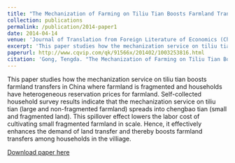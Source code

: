 ```yaml
---
title: "The Mechanization of Farming on Tiliu Tian Boosts Farmland Transfers: Descriptive Evidence from Household Surveys in Chizhou, Anhui Province."
collection: publications
permalink: /publication/2014-paper1
date: 2014-04-14
venue: 'Journal of Translation from Foreign Literature of Economics (Chinese)'
excerpt: 'This paper studies how the mechanization service on tiliu tian helps boosting farmland transfers of chengbao tian in China.'
paperurl: http://www.cqvip.com/qk/91566x/201402/1003253816.html
citation: 'Gong, Tengda. "The Mechanization of Farming on Tiliu Tian Boosts Farmland Transfers: Descriptive Evidence from Household Surveys in Chizhou, Anhui Province." <i>Journal of Translation from Foreign Literature of Economics (Chinese)</i>. 2 (2014): 71-84.'
---
```


This paper studies how the mechanization service on tiliu tian boosts farmland transfers in China where farmland is fragmented and households have heterogeneous reservation prices for farmland. Self-collected household survey results indicate that the mechanization service on tiliu tian (large and non-fragmented farmland) spreads into chengbao tian (small and fragmented land). This spillover effect lowers the labor cost of cultivating small fragmented farmland in scale. Hence, it effectively enhances the demand of land transfer and thereby boosts farmland transfers among households in the villiage.         

[Download paper here](https://core.ac.uk/download/41460250.pdf)
